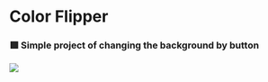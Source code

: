 # Color Flipper #

### :red_square: Simple project of changing the background by button

![](https://www.freecodecamp.org/news/content/images/2021/03/color-flipper.png)
